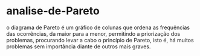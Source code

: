 # analise-de-Pareto
o diagrama de Pareto é um gráfico de colunas que ordena as frequências das ocorrências, da maior para a menor, permitindo a priorização dos problemas, procurando levar a cabo o princípio de Pareto, isto é, há muitos problemas sem importância diante de outros mais graves.
